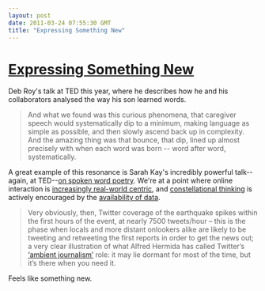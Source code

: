 ```yaml
---
layout: post
date: 2011-03-24 07:55:30 GMT
title: "Expressing Something New"
---
```

# [Expressing Something New](http://www.ted.com/talks/deb_roy_the_birth_of_a_word.html)

Deb Roy's talk at TED this year, where he describes how he and his collaborators analysed the way his son learned words.



> And what we found was this curious phenomena, that caregiver speech would systematically dip to a minimum, making language as simple as possible, and then slowly ascend back up in complexity. And the amazing thing was that bounce, that dip, lined up almost precisely with when each word was born -- word after word, systematically.



A great example of this resonance is Sarah Kay's incredibly powerful talk--again, at TED--[on spoken word poetry][2].  We're at a point where online interaction is [increasingly real-world centric][6], and [constellational thinking][3] is actively encouraged by the [availability of data][4].



[2]: http://www.ted.com/talks/sarah_kay_if_i_should_have_a_daughter.html

[3]: http://snarkmarket.com/2010/5579/comment-page-1#comment-10626

[4]: http://www.mappingonlinepublics.net/2011/03/16/twitter-in-the-christchurch-earthquake-pt-1/

[6]: http://blog.everyblock.com/2011/mar/21/redesign/



> Very obviously, then, Twitter coverage of the earthquake spikes within the first hours of the event, at nearly 7500 tweets/hour – this is the phase when locals and more distant onlookers alike are likely to be tweeting and retweeting the first reports in order to get the news out; a very clear illustration of what Alfred Hermida has called Twitter’s [‘ambient journalism’][5] role: it may lie dormant for most of the time, but it’s there when you need it.



[5]: http://journal.media-culture.org.au/index.php/mcjournal/article/viewArticle/220



Feels like something new.
